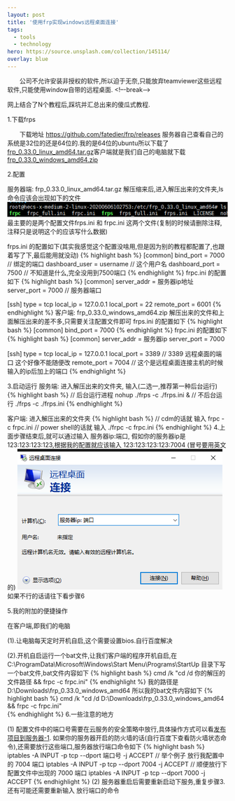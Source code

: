 ```yaml
---
layout: post
title: '使用frp实现windows远程桌面连接'
tags:
  - tools
  - technology
hero: https://source.unsplash.com/collection/145114/
overlay: blue
---
```

&emsp;&emsp;公司不允许安装非授权的软件,所以迫于无奈,只能放弃teamviewer这些远程软件,只能使用window自带的远程桌面.
<!–-break-–>

网上结合了N个教程后,踩坑并汇总出来的傻瓜式教程.

1.下载frps 

&emsp;&emsp;下载地址 https://github.com/fatedier/frp/releases
服务器自己查看自己的系统是32位的还是64位的.我的是64位的ubuntu所以下载了[frp_0.33.0_linux_amd64.tar.gz](https://github-production-release-asset-2e65be.s3.amazonaws.com/48378947/03a3af00-88ad-11ea-91e9-21b33a8d8ff6?X-Amz-Algorithm=AWS4-HMAC-SHA256&X-Amz-Credential=AKIAIWNJYAX4CSVEH53A%2F20200610%2Fus-east-1%2Fs3%2Faws4_request&X-Amz-Date=20200610T125729Z&X-Amz-Expires=300&X-Amz-Signature=93b7ae7f061249fa0ccfbbae17fa2b1d738a14a34cc5814d0cfcc310fd4c9851&X-Amz-SignedHeaders=host&actor_id=46650314&repo_id=48378947&response-content-disposition=attachment%3B%20filename%3Dfrp_0.33.0_linux_amd64.tar.gz&response-content-type=application%2Foctet-stream)客户端就是我们自己的电脑就下载[frp_0.33.0_windows_amd64.zip](https://github-production-release-asset-2e65be.s3.amazonaws.com/48378947/6137fb80-88ad-11ea-8bce-d161b9764100?X-Amz-Algorithm=AWS4-HMAC-SHA256&X-Amz-Credential=AKIAIWNJYAX4CSVEH53A%2F20200609%2Fus-east-1%2Fs3%2Faws4_request&X-Amz-Date=20200609T125432Z&X-Amz-Expires=300&X-Amz-Signature=6e530f9428d7628becf44347cbe0f5b9bbf68d92c98dfe3a8f7c085d636e9dd4&X-Amz-SignedHeaders=host&actor_id=46650314&repo_id=48378947&response-content-disposition=attachment%3B%20filename%3Dfrp_0.33.0_windows_amd64.zip&response-content-type=application%2Foctet-stream)

2.配置

服务器端: frp_0.33.0_linux_amd64.tar.gz 解压缩来后,进入解压出来的文件夹,ls 命令应该会出现如下的文件
![avatar](/assets/img/2020/06-09/2020-06-09.png)
最主要的是两个配置文件frps.ini 和 frpc.ini 这两个文件(复制的时候请删除注释,注释只是说明这个的应该写什么数据)

frps.ini 的配置如下(其实我感觉这个配置没啥用,但是因为别的教程都配置了,也跟着写了下,最后能用就没动)
{% highlight bash %}
  [common]
  bind_port = 7000 // 绑定的端口
  dashboard_user = username // 这个用户名
  dashboard_port = 7500 // 不知道是什么,完全没用到7500端口
{% endhighlight %}
frpc.ini 的配置如下
{% highlight bash %}
  [common]
  server_addr = 服务器ip地址 
  server_port = 7000 // 服务器端口

  [ssh]
  type = tcp
  local_ip = 127.0.0.1
  local_port = 22
  remote_port = 6001
{% endhighlight %}
客户端: frp_0.33.0_windows_amd64.zip 解压出来的文件和上面解压出来的差不多,只需要关注配置文件即可
frps.ini 的配置如下
{% highlight bash %}
  [common]
  bind_port = 7000
{% endhighlight %}
frpc.ini 的配置如下
{% highlight bash %}
  [common]
  server_addr = 服务器ip
  server_port = 7000

  [ssh]
  type = tcp
  local_ip = 127.0.0.1
  local_port = 3389  // 3389 远程桌面的端口 这个好像不能随便改
  remote_port = 7004  // 这个是远程桌面连接主机的时候输入的ip后加上的端口
{% endhighlight %}

3.启动运行
服务端: 进入解压出来的文件夹, 输入(二选一,推荐第一种后台运行)
{% highlight bash %} 
  // 后台运行进程
  nohup ./frps -c ./frps.ini & 
  // 不后台运行
  ./frps -c ./frps.ini
{% endhighlight %}
  
客户端: 进入解压出来的文件夹
{% highlight bash %} 
  // cdm的话就 输入
  frpc -c frpc.ini
  // power shell的话就 输入
  ./frpc -c frpc.ini
{% endhighlight %}
4.上面步骤结束后,就可以通过输入 服务器ip:端口, 假如你的服务器ip是 123:123:123:123,根据我的配置就应该输入 123:123:123:123:7004 (冒号要用英文的)
![avatar](/assets/img/2020/06-09/2020-06-09_1.png)
如果不行的话请往下看步骤6

5.我的附加的便捷操作

在客户端,即我们的电脑

(1).让电脑每天定时开机自启,这个需要设置bios.自行百度解决

(2).开机自启运行一个bat文件,让我们客户端的程序开机自启,在
C:\ProgramData\Microsoft\Windows\Start Menu\Programs\StartUp 目录下写一个bat文件,bat文件内容如下
{% highlight bash %} 
  cmd /k "cd /d 你的解压的文件路径 && frpc -c frpc.ini"
{% endhighlight %}
  我的路径是 D:\Downloads\frp_0.33.0_windows_amd64 所以我的bat文件内容如下
{% highlight bash %} 
  cmd /k "cd /d D:\Downloads\frp_0.33.0_windows_amd64 && frpc -c frpc.ini"  
{% endhighlight %}
6.一些注意的地方

(1) 配置文件中的端口号需要在云服务的安全策略中放行,具体操作方式可以看[发布项目到服务器-1](/posts/publis-project-to-service-1).
如果你的服务器开启的防火墙的话(自行百度下查看防火墙状态命令),还需要放行这些端口,服务器放行端口命令如下
{% highlight bash %} 
  iptables -A INPUT -p tcp --dport 端口号 -j ACCEPT
  // 举个例子 放行我配置中的 7004 端口
  iptables -A INPUT -p tcp --dport 7004 -j ACCEPT
  // 顺便放行下 配置文件中出现的 7000 端口
  iptables -A INPUT -p tcp --dport 7000 -j ACCEPT
{% endhighlight %}
(2) 服务器重启后需要重新启动下服务,重复步骤3.还有可能还需要重新输入 放行端口的命令

